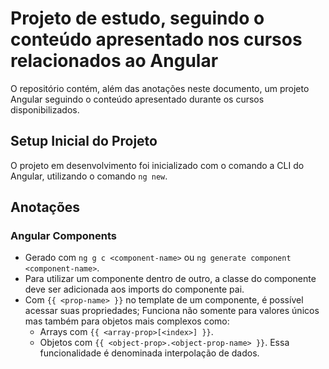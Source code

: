 # Projeto de estudo, seguindo o conteúdo apresentado nos cursos relacionados ao Angular
O repositório contém, além das anotações neste documento, um projeto Angular seguindo o conteúdo apresentado durante os cursos disponibilizados.

## Setup Inicial do Projeto
O projeto em desenvolvimento foi inicializado com o comando a CLI do Angular, utilizando o comando `ng new`.

## Anotações

### Angular Components
- Gerado com `ng g c <component-name>` ou `ng generate component <component-name>`.
- Para utilizar um componente dentro de outro, a classe do componente deve ser adicionada aos imports do componente pai.
- Com `{{ <prop-name> }}` no template de um componente, é possível acessar suas propriedades; Funciona não somente para valores únicos mas também para objetos mais complexos como:
    - Arrays com `{{ <array-prop>[<index>] }}`.
    - Objetos com `{{ <object-prop>.<object-prop-name> }}`.
Essa funcionalidade é denominada interpolação de dados.